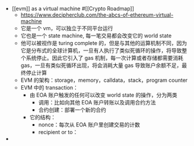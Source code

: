 - [[evm]] as a virtual machine #[[Crypto Roadmap]]
	- https://www.decipherclub.com/the-abcs-of-ethereum-virtual-machine
	- 它是一个 vm，可以独立于不同平台运行
	- 它也是一个 state machine, 每一笔交易都会改变它的 world state
	- 他可以被视作是 turing complete 的，但是与其他的运算机制不同，因为它是分布式的全球计算机，一旦有人执行了类似死循环的操作，将导致整个系统停止。因此它引入了 gas 机制，每一次计算或者存储都需要消耗 gas，一旦有类似死循环出现，将会消耗大量 gas 导致账户余额不足，最终停止计算
	- EVM 的架构：storage，memory，calldata，stack，program counter
	- EVM 中的 transaction：
		- 由 EOA 账户触发的任何可以改变 world state 的操作，分为两类
			- 调用：比如向其他 EOA 账户转账以及调用合约方法
			- 合约创建：部署一个新的合约
		- 它的结构：
			- nonce：每次从 EOA 账户里创建交易的计数
			- recipient or to：
-